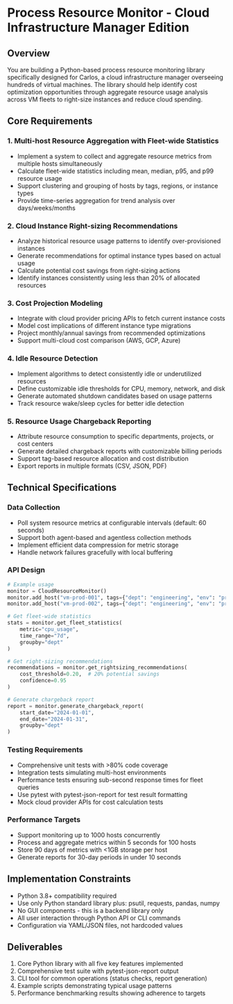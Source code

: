 # Process Resource Monitor - Cloud Infrastructure Manager Edition

## Overview
You are building a Python-based process resource monitoring library specifically designed for Carlos, a cloud infrastructure manager overseeing hundreds of virtual machines. The library should help identify cost optimization opportunities through aggregate resource usage analysis across VM fleets to right-size instances and reduce cloud spending.

## Core Requirements

### 1. Multi-host Resource Aggregation with Fleet-wide Statistics
- Implement a system to collect and aggregate resource metrics from multiple hosts simultaneously
- Calculate fleet-wide statistics including mean, median, p95, and p99 resource usage
- Support clustering and grouping of hosts by tags, regions, or instance types
- Provide time-series aggregation for trend analysis over days/weeks/months

### 2. Cloud Instance Right-sizing Recommendations
- Analyze historical resource usage patterns to identify over-provisioned instances
- Generate recommendations for optimal instance types based on actual usage
- Calculate potential cost savings from right-sizing actions
- Identify instances consistently using less than 20% of allocated resources

### 3. Cost Projection Modeling
- Integrate with cloud provider pricing APIs to fetch current instance costs
- Model cost implications of different instance type migrations
- Project monthly/annual savings from recommended optimizations
- Support multi-cloud cost comparison (AWS, GCP, Azure)

### 4. Idle Resource Detection
- Implement algorithms to detect consistently idle or underutilized resources
- Define customizable idle thresholds for CPU, memory, network, and disk
- Generate automated shutdown candidates based on usage patterns
- Track resource wake/sleep cycles for better idle detection

### 5. Resource Usage Chargeback Reporting
- Attribute resource consumption to specific departments, projects, or cost centers
- Generate detailed chargeback reports with customizable billing periods
- Support tag-based resource allocation and cost distribution
- Export reports in multiple formats (CSV, JSON, PDF)

## Technical Specifications

### Data Collection
- Poll system resource metrics at configurable intervals (default: 60 seconds)
- Support both agent-based and agentless collection methods
- Implement efficient data compression for metric storage
- Handle network failures gracefully with local buffering

### API Design
```python
# Example usage
monitor = CloudResourceMonitor()
monitor.add_host("vm-prod-001", tags={"dept": "engineering", "env": "prod"})
monitor.add_host("vm-prod-002", tags={"dept": "engineering", "env": "prod"})

# Get fleet-wide statistics
stats = monitor.get_fleet_statistics(
    metric="cpu_usage",
    time_range="7d",
    groupby="dept"
)

# Get right-sizing recommendations
recommendations = monitor.get_rightsizing_recommendations(
    cost_threshold=0.20,  # 20% potential savings
    confidence=0.95
)

# Generate chargeback report
report = monitor.generate_chargeback_report(
    start_date="2024-01-01",
    end_date="2024-01-31",
    groupby="dept"
)
```

### Testing Requirements
- Comprehensive unit tests with >80% code coverage
- Integration tests simulating multi-host environments
- Performance tests ensuring sub-second response times for fleet queries
- Use pytest with pytest-json-report for test result formatting
- Mock cloud provider APIs for cost calculation tests

### Performance Targets
- Support monitoring up to 1000 hosts concurrently
- Process and aggregate metrics within 5 seconds for 100 hosts
- Store 90 days of metrics with <1GB storage per host
- Generate reports for 30-day periods in under 10 seconds

## Implementation Constraints
- Python 3.8+ compatibility required
- Use only Python standard library plus: psutil, requests, pandas, numpy
- No GUI components - this is a backend library only
- All user interaction through Python API or CLI commands
- Configuration via YAML/JSON files, not hardcoded values

## Deliverables
1. Core Python library with all five key features implemented
2. Comprehensive test suite with pytest-json-report output
3. CLI tool for common operations (status checks, report generation)
4. Example scripts demonstrating typical usage patterns
5. Performance benchmarking results showing adherence to targets